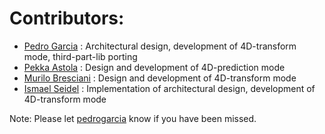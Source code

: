 # Contributors:

  - [Pedro Garcia](https://gitlab.com/pedrogarcia) : Architectural design, development of 4D-transform mode, third-part-lib porting
  - [Pekka Astola](https://gitlab.com/astolap) : Design and development of 4D-prediction mode
  - [Murilo Bresciani](https://gitlab.com/murilotetuff) : Design and development of 4D-transform mode
  - [Ismael Seidel](https://gitlab.com/ismaelseidel) : Implementation of architectural design, development of 4D-transform mode

Note: Please let [pedrogarcia](https://gitlab.com/pedrogarcia) know if you have been missed.
